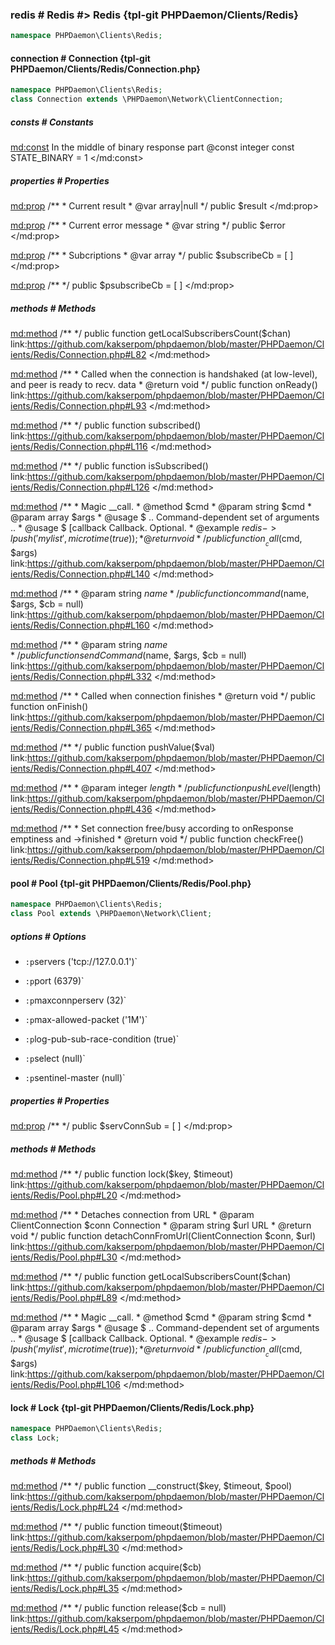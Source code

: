 ### redis # Redis #> Redis {tpl-git PHPDaemon/Clients/Redis}

```php
namespace PHPDaemon\Clients\Redis;
```

<!-- include-namespace path="\PHPDaemon\Clients\Redis" level="" access="" -->
#### connection # Connection {tpl-git PHPDaemon/Clients/Redis/Connection.php}

```php
namespace PHPDaemon\Clients\Redis;
class Connection extends \PHPDaemon\Network\ClientConnection;
```

##### consts # Constants

<md:const>
In the middle of binary response part @const integer
const STATE_BINARY = 1
</md:const>

<div class="clearboth"></div>

##### properties # Properties

<md:prop>
/**
	 * Current result
	 * @var array|null
	 */
public $result
</md:prop>

<md:prop>
/**
	 * Current error message
	 * @var string
	 */
public $error
</md:prop>

<md:prop>
/**
	 * Subcriptions
	 * @var array
	 */
public $subscribeCb = [ ]
</md:prop>

<md:prop>
/**
 */
public $psubscribeCb = [ ]
</md:prop>

<div class="clearboth"></div>

##### methods # Methods

<md:method>
/**
 */
public function getLocalSubscribersCount($chan)
link:https://github.com/kakserpom/phpdaemon/blob/master/PHPDaemon/Clients/Redis/Connection.php#L82
</md:method>

<md:method>
/**
	 * Called when the connection is handshaked (at low-level), and peer is ready to recv. data
	 * @return void
	 */
public function onReady()
link:https://github.com/kakserpom/phpdaemon/blob/master/PHPDaemon/Clients/Redis/Connection.php#L93
</md:method>

<md:method>
/**
 */
public function subscribed()
link:https://github.com/kakserpom/phpdaemon/blob/master/PHPDaemon/Clients/Redis/Connection.php#L116
</md:method>

<md:method>
/**
 */
public function isSubscribed()
link:https://github.com/kakserpom/phpdaemon/blob/master/PHPDaemon/Clients/Redis/Connection.php#L126
</md:method>

<md:method>
/**
	 * Magic __call.
	 * @method $cmd
	 * @param string $cmd
	 * @param array $args
	 * @usage $ .. Command-dependent set of arguments ..
	 * @usage $ [callback Callback. Optional.
	 * @example  $redis->lpush('mylist', microtime(true));
	 * @return void
	 */
public function __call($cmd, $args)
link:https://github.com/kakserpom/phpdaemon/blob/master/PHPDaemon/Clients/Redis/Connection.php#L140
</md:method>

<md:method>
/**
	 * @param string $name
	 */
public function command($name, $args, $cb = null)
link:https://github.com/kakserpom/phpdaemon/blob/master/PHPDaemon/Clients/Redis/Connection.php#L160
</md:method>

<md:method>
/**
 	 * @param string $name
 	 */
public function sendCommand($name, $args, $cb = null)
link:https://github.com/kakserpom/phpdaemon/blob/master/PHPDaemon/Clients/Redis/Connection.php#L332
</md:method>

<md:method>
/**
	 * Called when connection finishes
	 * @return void
	 */
public function onFinish()
link:https://github.com/kakserpom/phpdaemon/blob/master/PHPDaemon/Clients/Redis/Connection.php#L365
</md:method>

<md:method>
/**
 */
public function pushValue($val)
link:https://github.com/kakserpom/phpdaemon/blob/master/PHPDaemon/Clients/Redis/Connection.php#L407
</md:method>

<md:method>
/**
	 * @param integer $length
	 */
public function pushLevel($length)
link:https://github.com/kakserpom/phpdaemon/blob/master/PHPDaemon/Clients/Redis/Connection.php#L436
</md:method>

<md:method>
/**
	 * Set connection free/busy according to onResponse emptiness and ->finished
	 * @return void
	 */
public function checkFree()
link:https://github.com/kakserpom/phpdaemon/blob/master/PHPDaemon/Clients/Redis/Connection.php#L519
</md:method>

<div class="clearboth"></div>

#### pool # Pool {tpl-git PHPDaemon/Clients/Redis/Pool.php}

```php
namespace PHPDaemon\Clients\Redis;
class Pool extends \PHPDaemon\Network\Client;
```

##### options # Options

 - `:p`servers ('tcp://127.0.0.1')`  
 

 - `:p`port (6379)`  
 

 - `:p`maxconnperserv (32)`  
 

 - `:p`max-allowed-packet ('1M')`  
 

 - `:p`log-pub-sub-race-condition (true)`  
 

 - `:p`select (null)`  
 

 - `:p`sentinel-master (null)`  
 

##### properties # Properties

<md:prop>
/**
 */
public $servConnSub = [ ]
</md:prop>

<div class="clearboth"></div>

##### methods # Methods

<md:method>
/**
 */
public function lock($key, $timeout)
link:https://github.com/kakserpom/phpdaemon/blob/master/PHPDaemon/Clients/Redis/Pool.php#L20
</md:method>

<md:method>
/**
	 * Detaches connection from URL
	 * @param ClientConnection $conn Connection
	 * @param string $url URL
	 * @return void
	 */
public function detachConnFromUrl(ClientConnection $conn, $url)
link:https://github.com/kakserpom/phpdaemon/blob/master/PHPDaemon/Clients/Redis/Pool.php#L30
</md:method>

<md:method>
/**
 */
public function getLocalSubscribersCount($chan)
link:https://github.com/kakserpom/phpdaemon/blob/master/PHPDaemon/Clients/Redis/Pool.php#L89
</md:method>

<md:method>
/**
	 * Magic __call.
	 * @method $cmd
	 * @param string $cmd
	 * @param array $args
	 * @usage $ .. Command-dependent set of arguments ..
	 * @usage $ [callback Callback. Optional.
	 * @example  $redis->lpush('mylist', microtime(true));
	 * @return void
	 */
public function __call($cmd, $args)
link:https://github.com/kakserpom/phpdaemon/blob/master/PHPDaemon/Clients/Redis/Pool.php#L106
</md:method>

<div class="clearboth"></div>

#### lock # Lock {tpl-git PHPDaemon/Clients/Redis/Lock.php}

```php
namespace PHPDaemon\Clients\Redis;
class Lock;
```

##### methods # Methods

<md:method>
/**
 */
public function __construct($key, $timeout, $pool)
link:https://github.com/kakserpom/phpdaemon/blob/master/PHPDaemon/Clients/Redis/Lock.php#L24
</md:method>

<md:method>
/**
 */
public function timeout($timeout)
link:https://github.com/kakserpom/phpdaemon/blob/master/PHPDaemon/Clients/Redis/Lock.php#L30
</md:method>

<md:method>
/**
 */
public function acquire($cb)
link:https://github.com/kakserpom/phpdaemon/blob/master/PHPDaemon/Clients/Redis/Lock.php#L35
</md:method>

<md:method>
/**
 */
public function release($cb = null)
link:https://github.com/kakserpom/phpdaemon/blob/master/PHPDaemon/Clients/Redis/Lock.php#L45
</md:method>

<div class="clearboth"></div>


<!--/ include-namespace -->